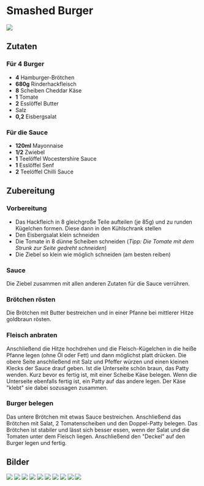 # Smashed Burger

![](/images/smashed-burger.jpg)

## Zutaten

### Für 4 Burger

- **4** Hamburger-Brötchen
- **680g** Rinderhackfleisch
- **8** Scheiben Cheddar Käse
- **1** Tomate
- **2** Esslöffel Butter
- Salz
- **0,2** Eisbergsalat

### Für die Sauce

- **120ml** Mayonnaise
- **1/2** Zwiebel
- **1** Teelöffel Wocestershire Sauce
- **1** Esslöffel Senf
- **2** Teelöffel Chilli Sauce

## Zubereitung

### Vorbereitung

* Das Hackfleich in 8 gleichgroße Teile aufteilen (je 85g) und zu runden
Kügelchen formen. Diese dann in den Kühlschrank stellen
* Den Eisbergsalat klein schneiden
* Die Tomate in 8 dünne Scheiben schneiden
(*Tipp: Die Tomate mit dem Strunk zur Seite gedreht schneiden*)
* Die Ziebel so klein wie möglich schneiden (am besten reiben)

### Sauce

Die Ziebel zusammen mit allen anderen Zutaten für die Sauce verrühren.

### Brötchen rösten

Die Brötchen mit Butter bestreichen und in einer Pfanne bei mittlerer Hitze
goldbraun rösten.

### Fleisch anbraten

Anschließend die Hitze hochdrehen und die Fleisch-Kügelchen in die heiße Pfanne
legen (ohne Öl oder Fett) und dann möglichst platt drücken. Die obere Seite
anschließend mit Salz und Pfeffer würzen und einen kleinen Klecks der Sauce
drauf geben. Ist die Unterseite schön braun, das Patty wenden. Kurz bevor
es fertig ist, mit einer Scheibe Käse belegen. Wenn die Unterseite ebenfalls
fertig ist, ein Patty auf das andere legen. Der Käse "klebt" sie dabei sozusagen
zusammen.

### Burger belegen

Das untere Brötchen mit etwas Sauce bestreichen. Anschließend das Brötchen
mit Salat, 2 Tomatenscheiben und den Doppel-Patty belegen. Das Brötchen ist
stabiler und lässt sich besser essen, wenn der Salat und die Tomaten unter
dem Fleisch liegen. Anschließend den "Deckel" auf den Burger legen und fertig.

## Bilder

![](/images/smashed-burger-1.jpg)
![](/images/smashed-burger-2.jpg)
![](/images/smashed-burger-3.jpg)
![](/images/smashed-burger-4.jpg)
![](/images/smashed-burger-5.jpg)
![](/images/smashed-burger-6.jpg)
![](/images/smashed-burger-7.jpg)
![](/images/smashed-burger-8.jpg)
![](/images/smashed-burger-9.jpg)
![](/images/smashed-burger.jpg)